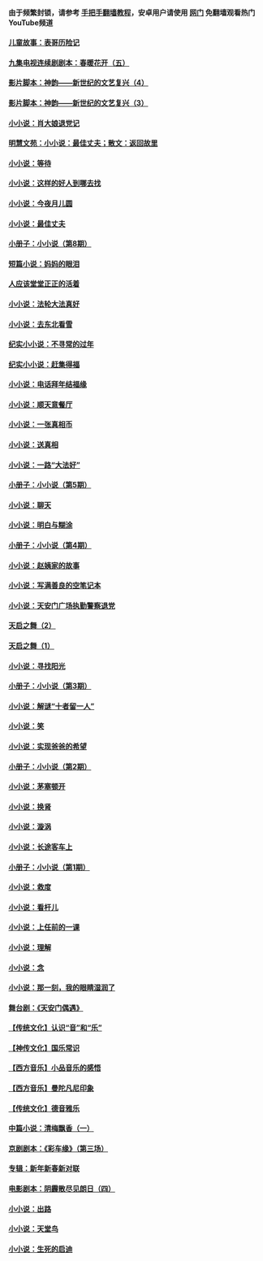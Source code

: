 #### 由于频繁封锁，请参考 [手把手翻墙教程](https://github.com/gfw-breaker/guides/wiki/)，安卓用户请使用 [网门](https://github.com/gfw-breaker/nogfw/blob/master/dl.md?t=07021300) 免翻墙观看热门YouTube频道 

#### [儿童故事：表哥历险记](../pages/328/383535.md?t=07021300) 

#### [九集电视连续剧剧本：春暖花开（五）](../pages/328/275919.md?t=07021300) 

#### [影片脚本：神韵——新世纪的文艺复兴（4）](../pages/328/266089.md?t=07021300) 

#### [影片脚本：神韵——新世纪的文艺复兴（3）](../pages/328/266087.md?t=07021300) 

#### [小小说：肖大娘退党记](../pages/328/239807.md?t=07021300) 

#### [明慧文苑：小小说：最佳丈夫；散文：返回故里](../pages/328/3439.md?t=07021300) 

#### [小小说：等待](../pages/328/223927.md?t=07021300) 

#### [小小说：这样的好人到哪去找](../pages/328/209396.md?t=07021300) 

#### [小小说：今夜月儿圆](../pages/328/193588.md?t=07021300) 

#### [小小说：最佳丈夫](../pages/328/190938.md?t=07021300) 

#### [小册子：小小说（第8期）](../pages/328/188202.md?t=07021300) 

#### [短篇小说：妈妈的眼泪](../pages/328/187712.md?t=07021300) 

#### [人应该堂堂正正的活着](../pages/328/182430.md?t=07021300) 

#### [小小说：法轮大法真好](../pages/328/174669.md?t=07021300) 

#### [小小说：去东北看雪](../pages/328/173882.md?t=07021300) 

#### [纪实小小说：不寻常的过年](../pages/328/173187.md?t=07021300) 

#### [纪实小小说：赶集得福](../pages/328/172652.md?t=07021300) 

#### [小小说：电话拜年结福缘](../pages/328/172533.md?t=07021300) 

#### [小小说：顺天意餐厅](../pages/328/170182.md?t=07021300) 

#### [小小说：一张真相币](../pages/328/169410.md?t=07021300) 

#### [小小说：送真相](../pages/328/166713.md?t=07021300) 

#### [小小说：一路“大法好”](../pages/328/162016.md?t=07021300) 

#### [小册子：小小说（第5期）](../pages/328/161131.md?t=07021300) 

#### [小小说：聊天](../pages/328/159640.md?t=07021300) 

#### [小小说：明白与糊涂](../pages/328/158101.md?t=07021300) 

#### [小册子：小小说（第4期）](../pages/328/158006.md?t=07021300) 

#### [小小说：赵姨家的故事](../pages/328/157843.md?t=07021300) 

#### [小小说：写满善良的空笔记本](../pages/328/157382.md?t=07021300) 

#### [小小说：天安门广场执勤警察退党](../pages/328/156982.md?t=07021300) 

#### [天启之舞（2）](../pages/328/153440.md?t=07021300) 

#### [天启之舞（1）](../pages/328/153439.md?t=07021300) 

#### [小小说：寻找阳光](../pages/328/153065.md?t=07021300) 

#### [小册子：小小说（第3期）](../pages/328/151715.md?t=07021300) 

#### [小小说：解谜“十者留一人”](../pages/328/148967.md?t=07021300) 

#### [小小说：笑](../pages/328/148905.md?t=07021300) 

#### [小小说：实现爸爸的希望](../pages/328/148096.md?t=07021300) 

#### [小册子：小小说（第2期）](../pages/328/147214.md?t=07021300) 

#### [小小说：茅塞顿开](../pages/328/147030.md?t=07021300) 

#### [小小说：换肾](../pages/328/146770.md?t=07021300) 

#### [小小说：漩涡](../pages/328/146683.md?t=07021300) 

#### [小小说：长途客车上](../pages/328/145076.md?t=07021300) 

#### [小册子：小小说（第1期）](../pages/328/143963.md?t=07021300) 

#### [小小说：救度](../pages/328/143927.md?t=07021300) 

#### [小小说：看杆儿](../pages/328/142137.md?t=07021300) 

#### [小小说：上任前的一课](../pages/328/140808.md?t=07021300) 

#### [小小说：理解](../pages/328/140476.md?t=07021300) 

#### [小小说：念](../pages/328/139513.md?t=07021300) 

#### [小小说：那一刻，我的眼睛湿润了](../pages/328/138476.md?t=07021300) 

#### [舞台剧：《天安门偶遇》](../pages/328/117155.md?t=07021300) 

#### [【传统文化】认识“音”和“乐”](../pages/328/108667.md?t=07021300) 

#### [【神传文化】国乐常识](../pages/328/104225.md?t=07021300) 

#### [【西方音乐】小品音乐的感悟](../pages/328/102924.md?t=07021300) 

#### [【西方音乐】曼陀凡尼印象](../pages/328/102922.md?t=07021300) 

#### [【传统文化】德音雅乐](../pages/328/102923.md?t=07021300) 

#### [中篇小说：清梅飘香（一）](../pages/328/101058.md?t=07021300) 

#### [京剧剧本：《彩车缘》（第三场）](../pages/328/96434.md?t=07021300) 

#### [专辑：新年新春新对联](../pages/328/94991.md?t=07021300) 

#### [电影剧本：阴霾散尽见朗日（四）](../pages/328/87081.md?t=07021300) 

#### [小小说：出路](../pages/328/84848.md?t=07021300) 

#### [小小说：天堂鸟](../pages/328/83084.md?t=07021300) 

#### [小小说：生死的启迪](../pages/328/70977.md?t=07021300) 

